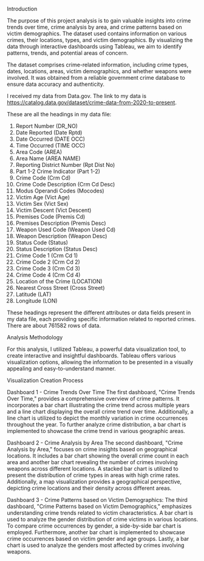 Introduction

The purpose of this project analysis is to gain valuable insights into crime trends over time, crime analysis by area, and crime patterns based on victim demographics. The dataset used contains information on various crimes, their locations, types, and victim demographics. By visualizing the data through interactive dashboards using Tableau, we aim to identify patterns, trends, and potential areas of concern.

The dataset comprises crime-related information, including crime types, dates, locations, areas, victim demographics, and whether weapons were involved. It was obtained from a reliable government crime database to ensure data accuracy and authenticity.

I received my data from Data.gov. The link to my data is https://catalog.data.gov/dataset/crime-data-from-2020-to-present. 

These are all the headings in my data file:
1.	Report Number (DR_NO)
2.	Date Reported (Date Rptd)
3.	Date Occurred (DATE OCC)
4.	Time Occurred (TIME OCC)
5.	Area Code (AREA)
6.	Area Name (AREA NAME)
7.	Reporting District Number (Rpt Dist No)
8.	Part 1-2 Crime Indicator (Part 1-2)
9.	Crime Code (Crm Cd)
10.	 Crime Code Description (Crm Cd Desc)
11.	 Modus Operandi Codes (Mocodes)
12.	 Victim Age (Vict Age)
13.	 Victim Sex (Vict Sex)
14.	 Victim Descent (Vict Descent)
15.	 Premises Code (Premis Cd)
16.	 Premises Description (Premis Desc)
17.	 Weapon Used Code (Weapon Used Cd)
18.	 Weapon Description (Weapon Desc)
19.	 Status Code (Status)
20.	 Status Description (Status Desc)
21.	 Crime Code 1 (Crm Cd 1)
22.	 Crime Code 2 (Crm Cd 2)
23.	 Crime Code 3 (Crm Cd 3)
24.	 Crime Code 4 (Crm Cd 4)
25.	 Location of the Crime (LOCATION)
26.	 Nearest Cross Street (Cross Street)
27.	 Latitude (LAT)
28.	 Longitude (LON)

These headings represent the different attributes or data fields present in my data file, each providing specific information related to reported crimes. There are about 761582 rows of data.

Analysis Methodology

For this analysis, I utilized Tableau, a powerful data visualization tool, to create interactive and insightful dashboards. Tableau offers various visualization options, allowing the information to be presented in a visually appealing and easy-to-understand manner.

Visualization Creation Process

Dashboard 1 - Crime Trends Over Time
The first dashboard, "Crime Trends Over Time," provides a comprehensive overview of crime patterns. It incorporates a bar chart illustrating the crime trend across multiple years and a line chart displaying the overall crime trend over time. Additionally, a line chart is utilized to depict the monthly variation in crime occurrences throughout the year. To further analyze crime distribution, a bar chart is implemented to showcase the crime trend in various geographic areas.
 
Dashboard 2 - Crime Analysis by Area
The second dashboard, "Crime Analysis by Area," focuses on crime insights based on geographical locations. It includes a bar chart showing the overall crime count in each area and another bar chart revealing the number of crimes involving weapons across different locations. A stacked bar chart is utilized to present the distribution of crime types in areas with high crime rates. Additionally, a map visualization provides a geographical perspective, depicting crime locations and their density across different areas.

Dashboard 3 - Crime Patterns based on Victim Demographics: 
The third dashboard, "Crime Patterns based on Victim Demographics," emphasizes understanding crime trends related to victim characteristics. A bar chart is used to analyze the gender distribution of crime victims in various locations. To compare crime occurrences by gender, a side-by-side bar chart is employed. Furthermore, another bar chart is implemented to showcase crime occurrences based on victim gender and age groups. Lastly, a bar chart is used to analyze the genders most affected by crimes involving weapons.
